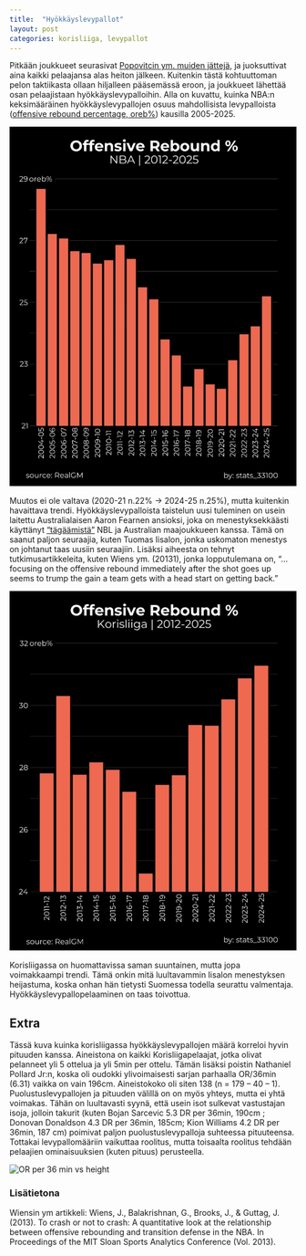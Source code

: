 ```yaml
---
title:  "Hyökkäyslevypallot"
layout: post
categories: korisliiga, levypallot
---
```


Pitkään joukkueet seurasivat [Popovitcin ym. muiden jättejä][popovitc], ja juoksuttivat aina kaikki pelaajansa alas heiton jälkeen. Kuitenkin tästä kohtuuttoman pelon taktiikasta ollaan hiljalleen pääsemässä eroon, ja joukkueet lähettää osan pelaajistaan hyökkäyslevypalloihin. Alla on kuvattu, kuinka NBA:n keksimääräinen hyökkäyslevypallojen osuus mahdollisista levypalloista ([offensive rebound percentage, oreb%][oreb_pct]) kausilla 2005-2025.

![Oreb% NBA](/assets/images/image_oreb_pct_nba_r.webp)

Muutos ei ole valtava (2020-21 n.22% -> 2024-25 n.25%), mutta kuitenkin havaittava trendi. Hyökkäyslevypalloista taistelun uusi tuleminen on usein laitettu Australialaisen Aaron Fearnen ansioksi, joka on menestyksekkäästi käyttänyt [“tägäämistä”][fearne] NBL ja Australian maajoukkueen kanssa. Tämä on saanut paljon seuraajia, kuten Tuomas Iisalon, jonka uskomaton menestys on johtanut taas uusiin seuraajiin. Lisäksi aiheesta on tehnyt tutkimusartikkeleita, kuten Wiens ym. (20131), jonka lopputulemana on, “…focusing on the offensive rebound immediately after the shot goes up seems to trump the gain a team gets with a head start on getting back.”

![Oreb% Korisliiga](/assets/images/image_oreb_pct_korisliiga_r.webp)

Korisliigassa on huomattavissa saman suuntainen, mutta jopa voimakkaampi trendi. Tämä onkin mitä luultavammin Iisalon menestyksen heijastuma, koska onhan hän tietysti Suomessa todella seurattu valmentaja. Hyökkäyslevypallopelaaminen on taas toivottua.

## Extra
Tässä kuva kuinka korisliigassa hyökkäyslevypallojen määrä korreloi hyvin pituuden kanssa. Aineistona on kaikki Korisliigapelaajat, jotka olivat pelanneet yli 5 ottelua ja yli 5min per ottelu. Tämän lisäksi poistin Nathaniel Pollard Jr:n, koska oli oudokki ylivoimaisesti sarjan parhaalla OR/36min (6.31) vaikka on vain 196cm. Aineistokoko oli siten 138 (n = 179 – 40 – 1). Puolustuslevypallojen ja pituuden välillä on on myös yhteys, mutta ei yhtä voimakas. Tähän on luultavasti syynä, että usein isot sulkevat vastustajan isoja, jolloin takurit (kuten Bojan Sarcevic 5.3 DR per 36min, 190cm ; Donovan Donaldson 4.3 DR per 36min, 185cm; Kion Williams 4.2 DR per 36min, 187 cm) poimivat paljon puolustuslevypalloja suhteessa pituuteensa. Tottakai levypallomääriin vaikuttaa roolitus, mutta toisaalta roolitus tehdään pelaajien ominaisuuksien (kuten pituus) perusteella.

![OR per 36 min vs height](/assets/images/image_pituus_p36mor_2025_r.webp)

### Lisätietona
Wiensin ym artikkeli: Wiens, J., Balakrishnan, G., Brooks, J., & Guttag, J. (2013). To crash or not to crash: A quantitative look at the relationship between offensive rebounding and transition defense in the NBA. In Proceedings of the MIT Sloan Sports Analytics Conference (Vol. 2013). 

[popovitc]: https://www.espn.com/nba/story/_/id/14505051/transition-defense-left-offensive-rebounds-cutting-room-floor
[oreb_pct]: https://www.basketball-reference.com/about/glossary.html#orb
[fearne]: https://www.slappinglass.com/2024/08/11/tagging_up_defensive_transition/

